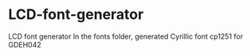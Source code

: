 # LCD-font-generator
LCD font generator 
In the fonts folder, generated Cyrillic font cp1251 for GDEH042
